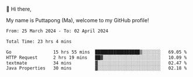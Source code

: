 👋 Hi there,

My name is Puttapong (Ma), welcome to my GitHub profile!

<!--START_SECTION:waka-->

```txt
From: 25 March 2024 - To: 02 April 2024

Total Time: 23 hrs 4 mins

Go                15 hrs 55 mins  █████████████████▒░░░░░░░   69.05 %
HTTP Request      2 hrs 19 mins   ██▓░░░░░░░░░░░░░░░░░░░░░░   10.09 %
textmate          34 mins         ▓░░░░░░░░░░░░░░░░░░░░░░░░   02.47 %
Java Properties   30 mins         ▓░░░░░░░░░░░░░░░░░░░░░░░░   02.18 %
```

<!--END_SECTION:waka-->
